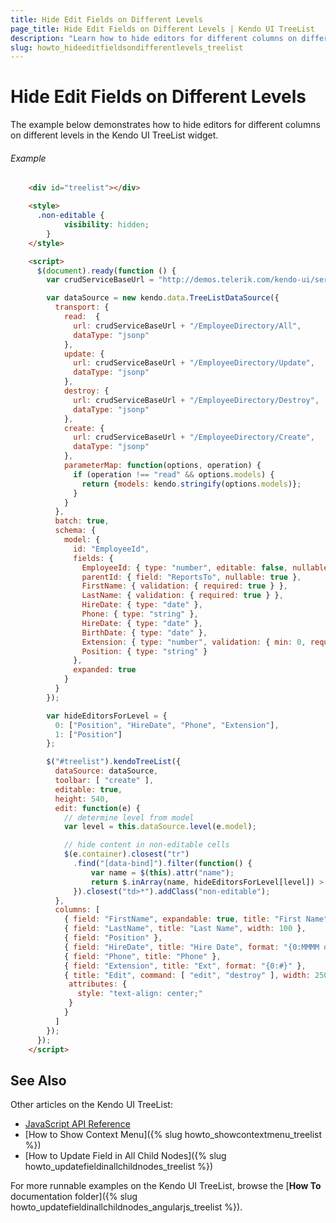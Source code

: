 ```yaml
---
title: Hide Edit Fields on Different Levels
page_title: Hide Edit Fields on Different Levels | Kendo UI TreeList
description: "Learn how to hide editors for different columns on different levels in a Kendo UI TreeList widget."
slug: howto_hideeditfieldsondifferentlevels_treelist
---
```


# Hide Edit Fields on Different Levels

The example below demonstrates how to hide editors for different columns on different levels in the Kendo UI TreeList widget.

###### Example

```html
    <div id="treelist"></div>

    <style>
      .non-editable {
            visibility: hidden;
        }
    </style>

    <script>
      $(document).ready(function () {
        var crudServiceBaseUrl = "http://demos.telerik.com/kendo-ui/service";

        var dataSource = new kendo.data.TreeListDataSource({
          transport: {
            read:  {
              url: crudServiceBaseUrl + "/EmployeeDirectory/All",
              dataType: "jsonp"
            },
            update: {
              url: crudServiceBaseUrl + "/EmployeeDirectory/Update",
              dataType: "jsonp"
            },
            destroy: {
              url: crudServiceBaseUrl + "/EmployeeDirectory/Destroy",
              dataType: "jsonp"
            },
            create: {
              url: crudServiceBaseUrl + "/EmployeeDirectory/Create",
              dataType: "jsonp"
            },
            parameterMap: function(options, operation) {
              if (operation !== "read" && options.models) {
                return {models: kendo.stringify(options.models)};
              }
            }
          },
          batch: true,
          schema: {
            model: {
              id: "EmployeeId",
              fields: {
                EmployeeId: { type: "number", editable: false, nullable: false },
                parentId: { field: "ReportsTo", nullable: true },
                FirstName: { validation: { required: true } },
                LastName: { validation: { required: true } },
                HireDate: { type: "date" },
                Phone: { type: "string" },
                HireDate: { type: "date" },
                BirthDate: { type: "date" },
                Extension: { type: "number", validation: { min: 0, required: true } },
                Position: { type: "string" }
              },
              expanded: true
            }
          }
        });

        var hideEditorsForLevel = {
          0: ["Position", "HireDate", "Phone", "Extension"],
          1: ["Position"]
        };

        $("#treelist").kendoTreeList({
          dataSource: dataSource,
          toolbar: [ "create" ],
          editable: true,
          height: 540,
          edit: function(e) {
            // determine level from model
            var level = this.dataSource.level(e.model);

            // hide content in non-editable cells
            $(e.container).closest("tr")
              .find("[data-bind]").filter(function() {
                  var name = $(this).attr("name");
                  return $.inArray(name, hideEditorsForLevel[level]) > -1;
              }).closest("td>*").addClass("non-editable");
          },
          columns: [
            { field: "FirstName", expandable: true, title: "First Name", width: 220 },
            { field: "LastName", title: "Last Name", width: 100 },
            { field: "Position" },
            { field: "HireDate", title: "Hire Date", format: "{0:MMMM d, yyyy}" },
            { field: "Phone", title: "Phone" },
            { field: "Extension", title: "Ext", format: "{0:#}" },
            { title: "Edit", command: [ "edit", "destroy" ], width: 250,
             attributes: {
               style: "text-align: center;"
             }
            }
          ]
        });
      });
    </script>
```

## See Also

Other articles on the Kendo UI TreeList:

* [JavaScript API Reference](/api/javascript/ui/treelist)
* [How to Show Context Menu]({% slug howto_showcontextmenu_treelist %})
* [How to Update Field in All Child Nodes]({% slug howto_updatefieldinallchildnodes_treelist %})

For more runnable examples on the Kendo UI TreeList, browse the [**How To** documentation folder]({% slug howto_updatefieldinallchildnodes_angularjs_treelist %}).
